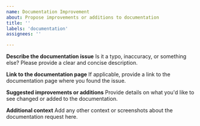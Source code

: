 ```yaml
---
name: Documentation Improvement
about: Propose improvements or additions to documentation
title: ''
labels: 'documentation'
assignees: ''

---
```


**Describe the documentation issue**
Is it a typo, inaccuracy, or something else? Please provide a clear and concise description.

**Link to the documentation page**
If applicable, provide a link to the documentation page where you found the issue.

**Suggested improvements or additions**
Provide details on what you'd like to see changed or added to the documentation.

**Additional context**
Add any other context or screenshots about the documentation request here.
